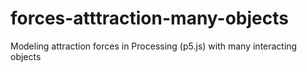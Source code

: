 # forces-atttraction-many-objects
Modeling attraction forces in Processing (p5.js) with many interacting objects
